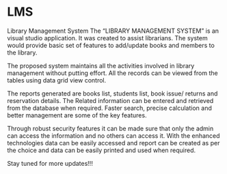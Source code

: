 # LMS
Library Management System
The “LIBRARY MANAGEMENT SYSTEM” is an visual studio application. It was created to assist librarians. 
The system would provide basic set of features to add/update books and members to the library. 

The proposed system maintains all the activities involved in library management without putting effort. 
All the records can be viewed from the tables using data grid view control. 

The reports generated are books list, students list, book issue/ returns and reservation details. 
The Related information can be entered and retrieved from the database when required. 
Faster search, precise calculation and better management are some of the key features.

Through robust security features it can be made sure that only the admin can access the information and no others can access it. 
With the enhanced technologies data can be easily accessed and report can be created as per the choice and data can be easily printed and used when required.


Stay tuned for more updates!!!
